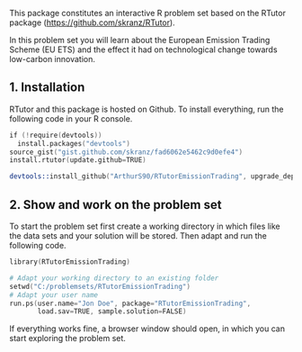 This package constitutes an interactive R problem set based on the RTutor package (https://github.com/skranz/RTutor). 

In this problem set you will learn about the European Emission Trading Scheme (EU ETS) and the effect it had on technological change towards low-carbon innovation.

## 1. Installation

RTutor and this package is hosted on Github. To install everything, run the following code in your R console.
```s
if (!require(devtools))
  install.packages("devtools")
source_gist("gist.github.com/skranz/fad6062e5462c9d0efe4")
install.rtutor(update.github=TRUE)

devtools::install_github("ArthurS90/RTutorEmissionTrading", upgrade_dependencies=FALSE)
```

## 2. Show and work on the problem set
To start the problem set first create a working directory in which files like the data sets and your solution will be stored. Then adapt and run the following code.
```s
library(RTutorEmissionTrading)

# Adapt your working directory to an existing folder
setwd("C:/problemsets/RTutorEmissionTrading")
# Adapt your user name
run.ps(user.name="Jon Doe", package="RTutorEmissionTrading",
       load.sav=TRUE, sample.solution=FALSE)
```
If everything works fine, a browser window should open, in which you can start exploring the problem set.
